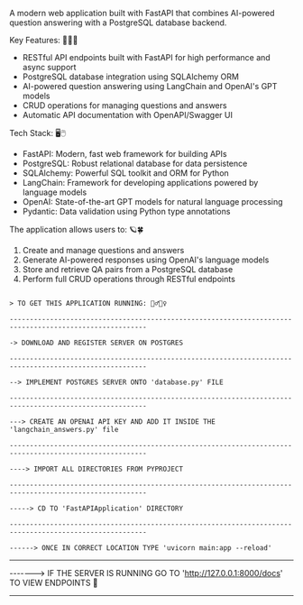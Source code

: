 A modern web application built with FastAPI that combines AI-powered question answering with a PostgreSQL database backend.

Key Features: 🚀🚀🚀
- RESTful API endpoints built with FastAPI for high performance and async support
- PostgreSQL database integration using SQLAlchemy ORM
- AI-powered question answering using LangChain and OpenAI's GPT models
- CRUD operations for managing questions and answers
- Automatic API documentation with OpenAPI/Swagger UI

Tech Stack: 🖥️🖱️
- FastAPI: Modern, fast web framework for building APIs
- PostgreSQL: Robust relational database for data persistence
- SQLAlchemy: Powerful SQL toolkit and ORM for Python
- LangChain: Framework for developing applications powered by language models
- OpenAI: State-of-the-art GPT models for natural language processing
- Pydantic: Data validation using Python type annotations

The application allows users to: 🪐🍀
1. Create and manage questions and answers
2. Generate AI-powered responses using OpenAI's language models
3. Store and retrieve QA pairs from a PostgreSQL database
4. Perform full CRUD operations through RESTful endpoints

~~~~~~~~~~~~~~~~~~~~~~~~~~~~~~~~~~~~~~~~~~~~~~~~~~~~~~~~~~~~~~~~~~~~~~~~~~~~~~~~~~~~~~~~~~~~~~~~~~~~~~~~

> TO GET THIS APPLICATION RUNNING: 🏃‍♂️🏃‍♀️

--------------------------------------------------------------------------------------------------------

-> DOWNLOAD AND REGISTER SERVER ON POSTGRES 

--------------------------------------------------------------------------------------------------------

--> IMPLEMENT POSTGRES SERVER ONTO 'database.py' FILE 

--------------------------------------------------------------------------------------------------------

---> CREATE AN OPENAI API KEY AND ADD IT INSIDE THE 'langchain_answers.py' file 

--------------------------------------------------------------------------------------------------------

----> IMPORT ALL DIRECTORIES FROM PYPROJECT 

--------------------------------------------------------------------------------------------------------

-----> CD TO 'FastAPIApplication' DIRECTORY

--------------------------------------------------------------------------------------------------------

------> ONCE IN CORRECT LOCATION TYPE 'uvicorn main:app --reload'

~~~~~~~~~~~~~~~~~~~~~~~~~~~~~~~~~~~~~~~~~~~~~~~~~~~~~~~~~~~~~~~~~~~~~~~~~~~~~~~~~~~~~~~~~~~~~~~~~~~~~~~~
--------------------------------------------------------------------------------------------------------

-------> IF THE SERVER IS RUNNING GO TO 'http://127.0.0.1:8000/docs' TO VIEW ENDPOINTS 🎥

--------------------------------------------------------------------------------------------------------
